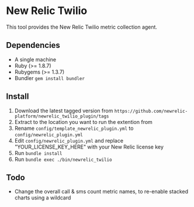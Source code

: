 # New Relic Twilio

This tool provides the New Relic Twilio metric collection agent.

## Dependencies
- A single machine
- Ruby (>= 1.8.7)
- Rubygems (>= 1.3.7)
- Bundler `gem install bundler`

## Install
1. Download the latest tagged version from `https://github.com/newrelic-platform/newrelic_twilio_plugin/tags`
2. Extract to the location you want to run the extention from
3. Rename `config/template_newrelic_plugin.yml` to `config/newrelic_plugin.yml`
4. Edit `config/newrelic_plugin.yml` and replace "YOUR_LICENSE_KEY_HERE" with your New Relic license key
5. Run `bundle install`
6. Run `bundle exec ./bin/newrelic_twilio`

## Todo
- Change the overall call & sms count metric names, to re-enable stacked charts using a wildcard
